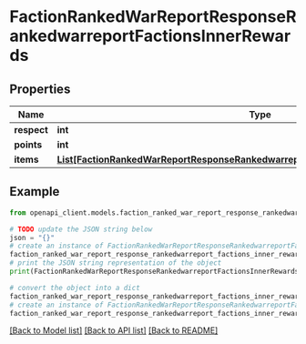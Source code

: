 # FactionRankedWarReportResponseRankedwarreportFactionsInnerRewards


## Properties

Name | Type | Description | Notes
------------ | ------------- | ------------- | -------------
**respect** | **int** |  | 
**points** | **int** |  | 
**items** | [**List[FactionRankedWarReportResponseRankedwarreportFactionsInnerRewardsItemsInner]**](FactionRankedWarReportResponseRankedwarreportFactionsInnerRewardsItemsInner.md) |  | 

## Example

```python
from openapi_client.models.faction_ranked_war_report_response_rankedwarreport_factions_inner_rewards import FactionRankedWarReportResponseRankedwarreportFactionsInnerRewards

# TODO update the JSON string below
json = "{}"
# create an instance of FactionRankedWarReportResponseRankedwarreportFactionsInnerRewards from a JSON string
faction_ranked_war_report_response_rankedwarreport_factions_inner_rewards_instance = FactionRankedWarReportResponseRankedwarreportFactionsInnerRewards.from_json(json)
# print the JSON string representation of the object
print(FactionRankedWarReportResponseRankedwarreportFactionsInnerRewards.to_json())

# convert the object into a dict
faction_ranked_war_report_response_rankedwarreport_factions_inner_rewards_dict = faction_ranked_war_report_response_rankedwarreport_factions_inner_rewards_instance.to_dict()
# create an instance of FactionRankedWarReportResponseRankedwarreportFactionsInnerRewards from a dict
faction_ranked_war_report_response_rankedwarreport_factions_inner_rewards_from_dict = FactionRankedWarReportResponseRankedwarreportFactionsInnerRewards.from_dict(faction_ranked_war_report_response_rankedwarreport_factions_inner_rewards_dict)
```
[[Back to Model list]](../README.md#documentation-for-models) [[Back to API list]](../README.md#documentation-for-api-endpoints) [[Back to README]](../README.md)


